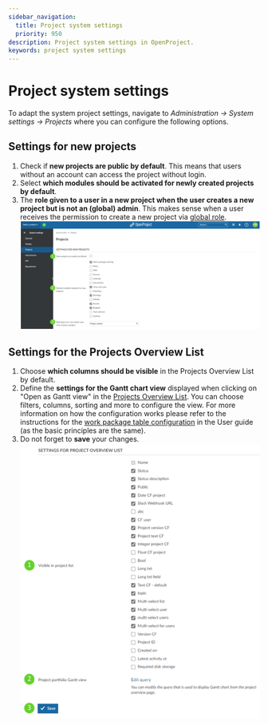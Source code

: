 ```yaml
---
sidebar_navigation:
  title: Project system settings
  priority: 950
description: Project system settings in OpenProject.
keywords: project system settings
---
```

# Project system settings

To adapt the system project settings, navigate to *Administration -> System settings -> Projects* where you can configure the following options.

## Settings for new projects

1. Check if **new projects are public by default**. This means that users without an account can access the project without login.
2. Select **which modules should be activated for newly created projects by default**.
3. The **role given to a user in a new project when the user creates a new project but is not an (global) admin**. This makes sense when a user receives the permission to create a new project via [global role](../../users-permissions/roles-permissions/#global-role).
   ![image-20211209165901453](image-20211209165901453.png)

## Settings for the Projects Overview List
1. Choose **which columns should be visible** in the Projects Overview List by default.
2. Define the **settings for the Gantt chart view** displayed when clicking on "Open as Gantt view" in the [Projects Overview List](../../../user-guide/projects/projects-lists/). You can choose filters, columns, sorting and more to configure the view. For more information on how the configuration works please refer to the instructions for the [work package table configuration](../../../user-guide/work-packages/work-package-table-configuration/) in the User guide (as the basic principles are the same).
3. Do not forget to **save** your changes.
   ![image-20211209170238546](image-20211209170238546.png)
